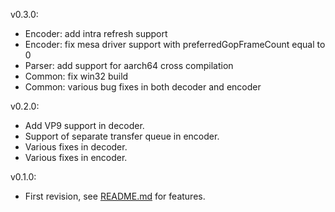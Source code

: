v0.3.0:
  - Encoder: add intra refresh support
  - Encoder: fix mesa driver support with preferredGopFrameCount equal to 0
  - Parser: add support for aarch64 cross compilation
  - Common: fix win32 build
  - Common: various bug fixes in both decoder and encoder

v0.2.0:
 - Add VP9 support in decoder.
 - Support of separate transfer queue in encoder.
 - Various fixes in decoder.
 - Various fixes in encoder.

v0.1.0:
 - First revision, see [README.md](README.md) for features.